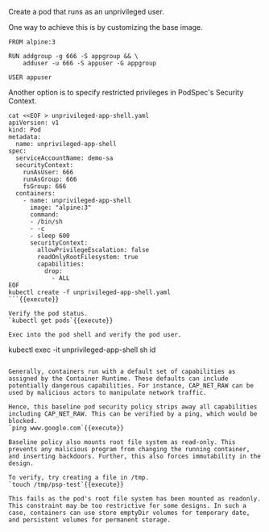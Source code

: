 

Create a pod that runs as an unprivileged user.

One way to achieve this is by customizing the base image.

```
FROM alpine:3

RUN addgroup -g 666 -S appgroup && \
    adduser -u 666 -S appuser -G appgroup

USER appuser
```

Another option is to specify restricted privileges in PodSpec's Security Context. 
```
cat <<EOF > unprivileged-app-shell.yaml
apiVersion: v1
kind: Pod
metadata:
  name: unprivileged-app-shell
spec:
  serviceAccountName: demo-sa
  securityContext:
    runAsUser: 666
    runAsGroup: 666
    fsGroup: 666
  containers:
    - name: unprivileged-app-shell
      image: "alpine:3"
      command:
      - /bin/sh
      - -c
      - sleep 600
      securityContext:
        allowPrivilegeEscalation: false
        readOnlyRootFilesystem: true
        capabilities:
          drop:
            - ALL
EOF
kubectl create -f unprivileged-app-shell.yaml
```{{execute}}

Verify the pod status.
`kubectl get pods`{{execute}}

Exec into the pod shell and verify the pod user.
```
kubectl exec -it unprivileged-app-shell sh
id
```{{execute}}

Generally, containers run with a default set of capabilities as assigned by the Container Runtime. These defaults can include potentially dangerous capabilities. For instance, CAP_NET_RAW can be used by malicious actors to manipulate network traffic.

Hence, this baseline pod security policy strips away all capabilities including CAP_NET_RAW. This can be verified by a ping, which would be blocked.
`ping www.google.com`{{execute}}

Baseline policy also mounts root file system as read-only. This prevents any malicious program from changing the running container, and inserting backdoors. Further, this also forces immutability in the design.

To verify, try creating a file in /tmp.
`touch /tmp/psp-test`{{execute}}

This fails as the pod's root file system has been mounted as readonly. This constraint may be too restrictive for some designs. In such a case, containers can use store emptyDir volumes for temporary date, and persistent volumes for permanent storage. 
